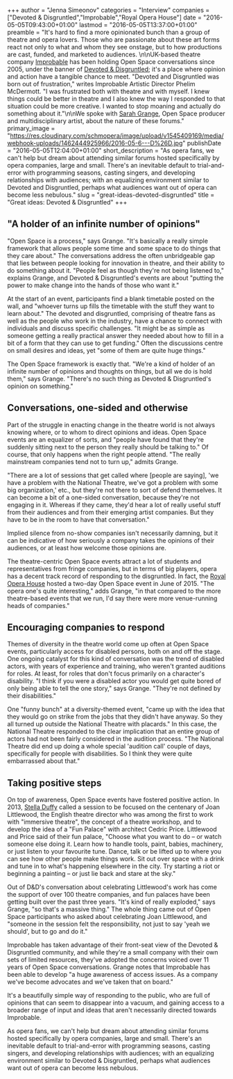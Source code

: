 +++
author = "Jenna Simeonov"
categories = "Interview"
companies = ["Devoted & Disgruntled","Improbable","Royal Opera House"]
date = "2016-05-05T09:43:00+01:00"
lastmod = "2016-05-05T13:37:00+01:00"
preamble = "It's hard to find a more opinionated bunch than a group of theatre and opera lovers. Those who are passionate about these art forms react not only to what and whom they see onstage, but to how productions are cast, funded, and marketed to audiences. \n\nUK-based theatre company [Improbable](http://www.improbable.co.uk/openspace/) has been holding Open Space conversations since 2005, under the banner of [Devoted & Disgruntled](http://www.devotedanddisgruntled.com/); it's a place where opinion and action have a tangible chance to meet. \"Devoted and Disgruntled was born out of frustration,\" writes Improbable Artistic Director Phelim McDermott. \"I was frustrated both with theatre and with myself. I knew things could be better in theatre and I also knew the way I responded to that situation could be more creative. I wanted to stop moaning and actually do something about it.\"\n\nWe spoke with [Sarah Grange](http://www.devotedanddisgruntled.com/profiles/sarahgrange/), Open Space producer and multidisciplinary artist, about the nature of these forums."
primary_image = "https://res.cloudinary.com/schmopera/image/upload/v1545409169/media/webhook-uploads/1462444925966/2016-05-6---D%26D.jpg"
publishDate = "2016-05-05T12:04:00+01:00"
short_description = "As opera fans, we can&#039;t help but dream about attending similar forums hosted specifically by opera companies, large and small. There&#039;s an inevitable default to trial-and-error with programming seasons, casting singers, and developing relationships with audiences; with an equalizing environment similar to Devoted and Disgruntled, perhaps what audiences want out of opera can become less nebulous."
slug = "great-ideas-devoted-disgruntled"
title = "Great ideas: Devoted &amp; Disgruntled"
+++

## "A holder of an infinite number of opinions"

"Open Space is a process," says Grange. "It's basically a really simple framework that allows people some time and some space to do things that they care about." The conversations address the often unbridgeable gap that lies between people looking for innovation in theatre, and their ability to do something about it. "People feel as though they're not being listened to," explains Grange, and Devoted & Disgruntled's events are about "putting the power to make change into the hands of those who want it."

At the start of an event, participants find a blank timetable posted on the wall, and "whoever turns up fills the timetable with the stuff they want to learn about." The devoted and disgruntled, comprising of theatre fans as well as the people who work in the industry, have a chance to connect with individuals and discuss specific challenges. "It might be as simple as someone getting a really practical answer they needed about how to fill in a bit of a form that they can use to get funding." Often the discussions centre on small desires and ideas, yet "some of them are quite huge things." 

The Open Space framework is exactly that. "We're a kind of holder of an infinite number of opinions and thoughts on things, but all we do is hold them," says Grange. "There's no such thing as Devoted & Disgruntled's opinion on something."

## Conversations, one-sided and otherwise

Part of the struggle in enacting change in the theatre world is not always knowing where, or to whom to direct opinions and ideas. Open Space events are an equalizer of sorts, and "people have found that they're suddenly sitting next to the person they really should be talking to." Of course, that only happens when the right people attend. "The really mainstream companies tend not to turn up," admits Grange. 

"There are a lot of sessions that get called where [people are saying], 'we have a problem with the National Theatre, we've got a problem with some big organization,' etc., but they're not there to sort of defend themselves. It can become a bit of a one-sided conversation, because they're not engaging in it. Whereas if they came, they'd hear a lot of really useful stuff from their audiences and from their emerging artist companies. But they have to be in the room to have that conversation."

Implied silence from no-show companies isn't necessarily damning, but it can be indicative of how seriously a company takes the opinions of their audiences, or at least how welcome those opinions are. 

The theatre-centric Open Space events attract a lot of students and representatives from fringe companies, but in terms of big players, opera has a decent track record of responding to the disgruntled. In fact, the [Royal Opera House](http://www.roh.org.uk/functions/devoted-and-disgruntled) hosted a two-day Open Space event in June of 2015. "The opera one's quite interesting," adds Grange, "in that compared to the more theatre-based events that we run, I'd say there were more venue-running heads of companies."

## Encouraging companies to respond

Themes of diversity in the theatre world come up often at Open Space events, particularly access for disabled persons, both on and off the stage. One ongoing catalyst for this kind of conversation was the trend of disabled actors, with years of experience and training, who weren't granted auditions for roles. At least, for roles that don't focus primarily on a character's disability. "I think if you were a disabled actor you would get quite bored of only being able to tell the one story," says Grange. "They're not defined by their disabilities."

One "funny bunch" at a diversity-themed event, "came up with the idea that they would go on strike from the jobs that they didn't have anyway. So they all turned up outside the National Theatre with placards." In this case, the National Theatre responded to the clear implication that an entire group of actors had not been fairly considered in the audition process. "The National Theatre did end up doing a whole special 'audition call' couple of days, specifically for people with disabilities. So I think they were quite embarrassed about that."


## Taking positive steps

On top of awareness, Open Space events have fostered positive action. In 2013, [Stella Duffy](http://funpalaces.co.uk/fun-palaces-at-shift-happens/) called a session to be focused on the centenary of Joan Littlewood, the English theatre director who was among the first to work with "immersive theatre", the concept of a theatre workshop, and to develop the idea of a "Fun Palace" with architect Cedric Price. Littlewood and Price said of their fun palace, "Choose what you want to do – or watch someone else doing it. Learn how to handle tools, paint, babies, machinery, or just listen to your favourite tune. Dance, talk or be lifted up to where you can see how other people make things work. Sit out over space with a drink and tune in to what's happening elsewhere in the city. Try starting a riot or beginning a painting – or just lie back and stare at the sky."

Out of D&D's conversation about celebrating Littlewood's work has come the support of over 100 theatre companies, and fun palaces have been getting built over the past three years. "It's kind of really exploded," says Grange, "so that's a massive thing." The whole thing came out of Open Space participants who asked about celebrating Joan Littlewood, and "someone in the session felt the responsibility, not just to say 'yeah we should', but to go and do it."

Improbable has taken advantage of their front-seat view of the Devoted & Disgruntled community, and while they're a small company with their own sets of limited resources, they've adopted the concerns voiced over 11 years of Open Space conversations. Grange notes that Improbable has been able to develop "a huge awareness of access issues. As a company we've become advocates and we've taken that on board."

It's a beautifully simple way of responding to the public, who are full of opinions that can seem to disappear into a vacuum, and gaining access to a broader range of input and ideas that aren't necessarily directed towards Improbable.

As opera fans, we can't help but dream about attending similar forums hosted specifically by opera companies, large and small. There's an inevitable default to trial-and-error with programming seasons, casting singers, and developing relationships with audiences; with an equalizing environment similar to Devoted & Disgruntled, perhaps what audiences want out of opera can become less nebulous.
